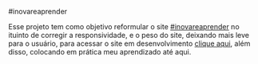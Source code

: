  #inovareaprender
 
 Esse projeto tem como objetivo reformular o site [#inovareaprender](https://www.inovareaprender.com.br/) no ituinto de corregir a responsividade, e o peso do site, deixando mais leve para o usuário, para acessar o site em desenvolvimento [clique aqui](https://thiagorangeldasilva.github.io/inovareaprender/), além disso, colocando em prática meu aprendizado até aqui.
